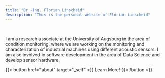 ```yaml
---
title: "Dr.-Ing. Florian Linscheid"
description: "This is the personal website of Florian Linscheid"
---
```


<br>

<p class="frontpage">I am a research associate at the University of Augsburg in the area of condition monitoring, where we are working on the monitoring and characterization of industrial machines using different acoustic sensors. I am also involved in software development in the area of Data Science and develop sensor hardware.</p>

{{< button href="about" target="_self" >}}
Learn More!
{{< /button >}}

